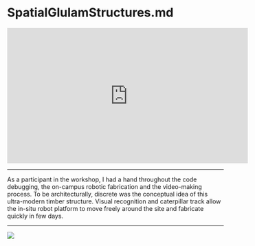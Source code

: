 # SpatialGlulamStructures.md

<iframe width="560" height="315" src="https://www.youtube.com/embed/rb5hhBpM-zQ" title="YouTube video player" frameborder="0" allow="accelerometer; autoplay; clipboard-write; encrypted-media; gyroscope; picture-in-picture" allowfullscreen></iframe>

---

As a participant in the workshop, I had a hand throughout the code debugging, the on-campus robotic fabrication and the video-making process. To be architecturally, discrete was the conceptual idea of this ultra-modern timber structure. Visual recognition and caterpillar track allow the in-situ robot platform to move freely around the site and fabricate quickly in few days.

---

![](SpatialGlulamStructures/SpatialGlulamStructures_2022-12-10-11-31-30.png)